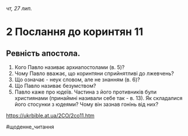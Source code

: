 
_чт, 27 лип._

# 2 Послання до коринтян 11

## Ревність апостола.
1. Кого Павло називає архиапостолами (в. 5)?
2. Чому Павло вважає, що коринтяни сприйнятливі до лжевчень?
3. Що означає - неук словом, але не знанням (в. 6)?
4. Що Павло називає безумством?
5. Павло каже про юдеїв. Частина з його противників були християнами (принаймні називали себе так - в. 13). Як складалися його стосунки з юдеями? Чому він зазнав гонінь від них?

https://ukrbible.at.ua/2CO/2co11.htm 

#щоденне_читання
